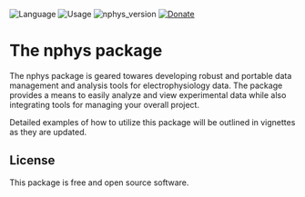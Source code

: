 
<!-- README.md is generated from README.Rmd. Please edit that file -->

![Language](https://img.shields.io/badge/Language-R-blue&?style=plastic&logo=R)
![Usage](https://img.shields.io/badge/Usage-neurophysiology-green&?style=plastic&logo=R)
![nphys\_version](https://img.shields.io/badge/nphys-v01-yellow&?style=plastic&logo=R)
[![Donate](https://img.shields.io/badge/Donate-yellow&?style=plastic&?logo=paypal)](https://paypal.me/sdsawchuk)

# The nphys package

The nphys package is geared towares developing robust and portable data
management and analysis tools for electrophysiology data. The package
provides a means to easily analyze and view experimental data while also
integrating tools for managing your overall project.

Detailed examples of how to utilize this package will be outlined in
vignettes as they are updated.

## License

This package is free and open source software.

<!---
If you are interested in adding a dataset or other contributions to the project contact me at \href{scott@nrsccollective.com}


## Usage
Neurophysiology experiments generally require collectiing many individual data files and keeping track of a large number of methodology variables. Infact, often times methodology variables will go over look during analysis, simply because  and and it can be difficult to  

Performing neurophysiology experiments almost always requires paying close attention to the response while also retaining relevant information for later analysis. Knowing what is relevant comes through practice, and the hands on nature of neurophysiology makes it is easy to potentially loose track of or misrepresent important information.

While many commercial software packages support options for viewing and analyzing evoked responses (i.e.pClamp, Patchmaster), there is often little focus on creating complete project constructs that allow for cross platform development of a0 project, including documentation, data organization, and eventually compiling the work into a single presentable document. 

Running an experiment with the help of R enables us to ensure that consistency is maintained throughout all avenues of the experimental procedure, and that we can easily look back on our data and find new ways to apply the same methods of analysis to each new piece of collected data.
It also allows us to easily re-examine our entire dataset without going back to each individual abf or dat file, by compiling all of the relevant information into one place. 


This package is optimized towards maintaining an organized project data, so you can access and present it on a moments notice during a discussion, similar to how you may show off pictures of your kids at the backyard bbq.  
We want to be able to able to interact with the data, and effeciently incorporate updated analysis into our ongoing project. The goal is to have easily reproducible access to analyzing our complete dataset, while simplifying updating the entire project.  
Too often I see students set their cursors, measure the slope, copy the output into excel, then never look at that data again. 


### The first step: using the nphys package to build a project directory.

Typical project builds are templates for certain types of projects being run, and contents will vary based upon the needs of the project, but the basic components remain the same. We are going to begin by building the project `EXA` (for example) by simply calling the built in function `nphys::build_proj("EXA")`

Projects and project directories are labeled `proj` followed by (generally 3) letter identifiers that are short and easy to reference. `e.g. projEXA`. It is optimal to maintain project directories immediately downstream from where your tilde is assigned `e.g. "~/projEXA`. To find out what directory your tilde is assigned to type `setwd("~")` in your console, followed by `getwd()`. Reassigning your working directory to your project directory will then be as simple as executing `setwd("~/projEXA")`

> Heads up! This will change your working directory and if you do not change it back, you may encounter errors when trying to work within the project. 



%helping to manage large data sets in a way that presents comprehensive summaries that can be rapidly updated and observed from many different angles.


This package is currently geared towards field long-term depression (LTD) experiments and whole-cell patch-clamp experiments, but will continue to be updated as more example datasets and methodologies become available.



Using the nphys packages while running an experiment is simple   

--->
